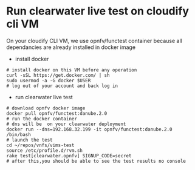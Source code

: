 # Run clearwater live test on cloudify cli VM 
On your cloudify CLI VM, we use opnfv/functest container because all dependancies are already installed in docker image

- install docker
```shell
# install docker on this VM before any operation
curl -sSL https://get.docker.com/ | sh
sudo usermod -a -G docker $USER
# log out of your account and back log in
```
- run clearwater live test
```shell
# download opnfv docker image
docker pull opnfv/functest:danube.2.0
# run the docker container
# dns will be  on your clearwater deployment
docker run --dns=192.168.32.199 -it opnfv/functest:danube.2.0 /bin/bash
# launch the test
cd ~/repos/vnfs/vims-test
source /etc/profile.d/rvm.sh
rake test[clearwater.opnfv] SIGNUP_CODE=secret
# after this,you should be able to see the test results no console
```